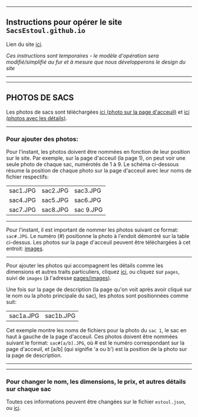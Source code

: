 
<hr/>

## Instructions pour opérer le site `SacsEstoul.github.io` 

Lien du site [ici](SacsEstoul.github.io).

*Ces instructions sont temporaires - le modèle d'opération sera modifié/simplifié au fur et à mesure que nous développerons le design du site*

<hr/>

---

## PHOTOS DE SACS


Les photos de sacs sont téléchargées [ici (photo sur la page d'acceuil)](images) et [ici (photos avec les détails)](pages/images). 


---

### Pour ajouter des photos:

Pour l'instant, les photos doivent être nommées en fonction de leur position sur le site. Par exemple, sur la page d'acceuil (la page 1), on peut voir une seule photo de chaque sac, numérotés de 1 à 9. Le schéma ci-dessous résume la position de chaque photo sur la page d'acceuil avec leur noms de fichier respectifs:

<table>
  <tr>
    <td>sac1.JPG</td>
    <td>sac2.JPG</td>
    <td>sac3.JPG</td>
  </tr>
  <tr>
    <td>sac4.JPG</td>
    <td>sac5.JPG</td>
    <td>sac6.JPG</td>
  </tr>
  <tr>
    <td>sac7.JPG</td>
    <td>sac8.JPG</td>
    <td>sac 9.JPG</td>
  </tr>  
</table>


---

Pour l'instant, il est important de nommer les photos suivant ce format: `sac#.JPG`. Le numéro (#) positionne la photo à l'endoit démontré sur la table ci-dessus.
Les photos sur la page d'acceuil peuvent être téléchargées à cet entroit: [images](images).

---

Pour ajouter les photos qui accompagnent les détails comme les dimensions et autres traits particuliers, cliquez [ici](pages/images), ou cliquez sur `pages`, suivi de `images` (à l'adresse [pages/images](pages/images)).

Une fois sur la page de description (la page qu'on voit après avoir cliqué sur le nom ou la photo principale du sac), les photos sont positionnées comme suit:


<table>
  <tr>
    <td>sac1a.JPG</td>
    <td>sac1b.JPG</td>
  </tr>
</table>


Cet exemple montre les noms de fichiers pour la photo du `sac 1`, le sac en haut à gauche de la page d'acceuil. Ces photos doivent être nommées suivant le format: `sac#[a/b].JPG`, où # est le numéro correspondant sur la page d'acceuil, et [a/b] (qui signifie 'a ou b') est la position de la photo sur la page de description.


---

---

### Pour changer le nom, les dimensions, le prix, et autres détails sur chaque sac

Toutes ces informations peuvent être changées sur le fichier `estoul.json`, ou [ici](estoul.json).

